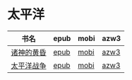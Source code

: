 # 太平洋

| 书名 | epub | mobi | azw3 |
| --- | --- | --- | --- |
| [诸神的黄昏](http://ct.dalanmei.com/f/31084289-570293006-ddadbe) | [epub](http://ct.dalanmei.com/f/31084289-570293006-ddadbe) | [mobi](http://ct.dalanmei.com/f/31084289-570171545-85ce0f) | [azw3](http://ct.dalanmei.com/f/31084289-570361295-1f3b68) |
| [太平洋战争](http://ct.dalanmei.com/f/31084289-572121142-7b2cc9) | [epub](http://ct.dalanmei.com/f/31084289-572121142-7b2cc9) | [mobi](http://ct.dalanmei.com/f/31084289-571595809-35f65b) | [azw3](http://ct.dalanmei.com/f/31084289-571978054-d2aa6a) |
